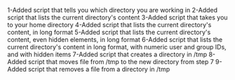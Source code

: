 1-Added script that tells you which directory you are working in
2-Added script that lists the current directory's content
3-Added script that takes you to your home directory
4-Added script that lists the current directory's content, in long format
5-Added script that lists the current directory's content, even hidden elements, in long format
6-Added script that lists the current directory's content in long format, with numeric user and group IDs, and with hidden items
7-Added script that creates a directory in /tmp
8-Added script that moves file from /tmp to the new directory from step 7
9-Added script that removes a file from a directory in /tmp
